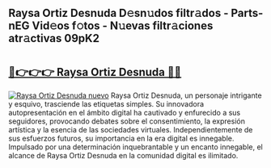## Raysa Ortiz Desnuda D𝚎sn𝚞dos filtr𝚊dos - Parts-nEG Vid𝚎os f𝚘tos - N𝚞evas filtr𝚊ciones atr𝚊ctivas 09pK2

# <h2><a href="http://mb0vhvl.tromn.icu/?c=Raysa+Ortiz+Desnuda">🔗👉👉👉 Raysa Ortiz Desnuda 🔗🔗</a></h2>

[![Raysa Ortiz Desnuda nuevo](https://i.imgur.com/pEAQMta.gif)](http://mb0vhvl.tromn.icu/?c=Raysa+Ortiz+Desnuda)
Raysa Ortiz Desnuda, un personaje intrigante y esquivo, trasciende las etiquetas simples. Su innovadora autopresentación en el ámbito digital ha cautivado y enfurecido a sus seguidores, provocando debates sobre el consentimiento, la expresión artística y la esencia de las sociedades virtuales. Independientemente de sus esfuerzos futuros, su importancia en la era digital es innegable. Impulsado por una determinación inquebrantable y un encanto innegable, el alcance de Raysa Ortiz Desnuda en la comunidad digital es ilimitado.
